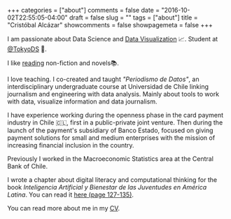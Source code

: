 +++
categories = ["about"]
comments = false
date = "2016-10-02T22:55:05-04:00"
draft = false
slug = ""
tags = ["about"]
title = "Cristóbal Alcázar"
showcomments = false
showpagemeta = false
+++

I am passionate about Data Science and <a href="https://github.com/alcazar90/TidyTuesday" target="_blank">Data Visualization</a> 📈. Student at <a href="https://twitter.com/tokyods?s=21)" target="_blank">@TokyoDS</a> 🗼.

I like <a href="https://www.goodreads.com/alkzar90" target="_blank">reading</a> non-fiction and novels📚.

I love teaching. I co-created and taught *"Periodismo de Datos"*, an interdisciplinary undergraduate course at Universidad de Chile linking journalism and engineering with data analysis. Mainly about tools to work with data, visualize information and data journalism.

I have experience working during the openness phase in the card payment industry in Chile 🇨🇱, first in a public-private joint venture. Then during the launch of the payment's subsidiary of Banco Estado, focused on giving payment solutions for small and medium enterprises with the mission of increasing financial inclusion in the country.

Previously I worked in the Macroeconomic Statistics area at the Central Bank of Chile.


I wrote a chapter about digital literacy and computational thinking for the book *Inteligencia Artificial y Bienestar de las Juventudes en América Latina*. You can read it <a href="https://blogs.harvard.edu/conectadosalsur/2019/12/14/ya-disponible-libro-inteligencia-artificial-y-bienestar-de-las-juventudes-en-america-latina/" target="_blank">here (page 127-135)</a>.

You can read more about me in my <a href="https://alkzar.cl/cv.pdf" target="_blank">CV</a>.
